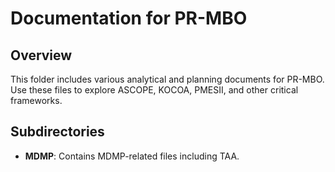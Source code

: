 # Documentation for PR-MBO

## Overview
This folder includes various analytical and planning documents for PR-MBO. Use these files to explore ASCOPE, KOCOA, PMESII, and other critical frameworks.

## Subdirectories
- **MDMP**: Contains MDMP-related files including TAA.
